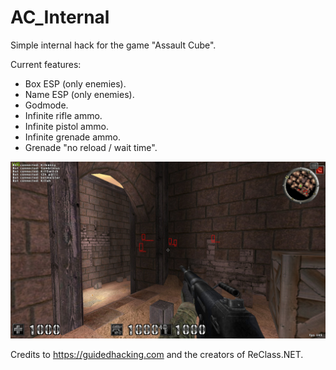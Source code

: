 # AC_Internal

Simple internal hack for the game "Assault Cube".


Current features:
- Box ESP (only enemies).
- Name ESP (only enemies).
- Godmode.
- Infinite rifle ammo.
- Infinite pistol ammo.
- Infinite grenade ammo.
- Grenade "no reload / wait time".

![alt text](https://raw.githubusercontent.com/byt3m/AC_Internal/master/ss1.jpg)


Credits to https://guidedhacking.com and the creators of ReClass.NET.
